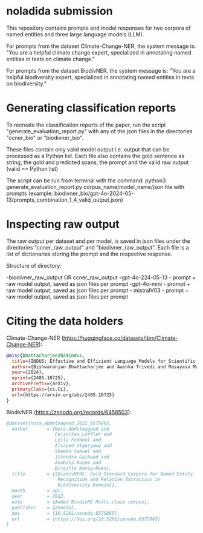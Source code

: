 # noladida submission

This repository contains prompts and model responses for two corpora of named entities and three large language models (LLM).

For prompts from the dataset Climate-Change-NER, the system message is: "You are a helpful climate change expert, specialized in annotating named entities in texts on climate change."

For prompts from the dataset BiodivNER, the system message is: "You are a helpful biodiversity expert, specialized in annotating named entities in texts on biodiversity."

# Generating classification reports

To recreate the classification reports of the paper, run the script "generate_evaluation_report.py" with any of the json files in the directories "ccner_bio" or "biodivner_bio".

These files contain only valid model output i.e. output that can be processed as a Python list.
Each file also contains the gold sentence as string, the gold and predicted spans, the prompt and the valid raw output (valid == Python list)

The script can be run from terminal with the command: python3 generate_evaluation_report.py corpus_name/model_name/json file with prompts (example: biodivner_bio/gpt-4o-2024-05-13/prompts_combination_1_4_valid_output.json)

# Inspecting raw output

The raw output per dataset and per model, is saved in json files under the directories "ccner_raw_output" and "biodivner_raw_output".
Each file is a list of dictionaries storing the prompt and the respective response. 

Structure of directory:

-biodivner_raw_output OR ccner_raw_output
    -gpt-4o-224-05-13
        - prompt + raw model output, saved as json files per prompt
    -gpt-4o-mini
        - prompt + raw model output, saved as json files per prompt
    - mistralV03
        - prompt + raw model output, saved as json files per prompt

# Citing the data holders

Climate-Change-NER (https://huggingface.co/datasets/ibm/Climate-Change-NER):

```bibtex
@misc{bhattacharjee2024indus,
  title={INDUS: Effective and Efficient Language Models for Scientific Applications}, 
  author={Bishwaranjan Bhattacharjee and Aashka Trivedi and Masayasu Muraoka and Muthukumaran Ramasubramanian and Takuma Udagawa and Iksha Gurung and Rong Zhang and Bharath Dandala and Rahul Ramachandran and Manil Maskey and Kayleen Bugbee and Mike Little and Elizabeth Fancher and Lauren Sanders and Sylvain Costes and Sergi Blanco-Cuaresma and Kelly Lockhart and Thomas Allen and Felix Grazes and Megan Ansdel and Alberto Accomazzi and Yousef El-Kurdi and Davis Wertheimer and Birgit Pfitzmann and Cesar Berrospi Ramis and Michele Dolfi and Rafael Teixeira de Lima and Panos Vagenas and S. Karthik Mukkavilli and Peter Staar and Sanaz Vahidinia and Ryan McGranaghan and Armin Mehrabian and Tsendgar Lee},
  year={2024},
  eprint={2405.10725},
  archivePrefix={arXiv},
  primaryClass={cs.CL},
  url={https://arxiv.org/abs/2405.10725}
}
```

BiodivNER (https://zenodo.org/records/6458503):

```bibtex
@dataset{nora_abdelmageed_2022_6575865,
  author       = {Nora Abdelmageed and
                  Felicitas Löffler and
                  Leila Feddoul and
                  Alsayed Algergawy and
                  Sheeba Samuel and
                  Jitendra Gaikwad and
                  Anahita Kazem and
                  Birgitta König-Ries},
  title        = {{BiodivNERE: Gold Standard Corpora for Named Entity 
                   Recognition and Relation Extraction in
                   Biodiversity Domain}},
  month        = apr,
  year         = 2022,
  note         = {Added BiodivRE Multi-class corpus},
  publisher    = {Zenodo},
  doi          = {10.5281/zenodo.6575865},
  url          = {https://doi.org/10.5281/zenodo.6575865}
}
```
